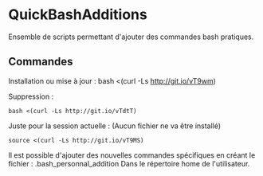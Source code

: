 # QuickBashAdditions
Ensemble de scripts permettant d'ajouter des commandes bash pratiques.

Commandes
--------

Installation ou mise à jour :
    bash <(curl -Ls http://git.io/vT9wm)

Suppression :

    bash <(curl -Ls http://git.io/vTdtT)

Juste pour la session actuelle : (Aucun fichier ne va être installé)

    source <(curl -Ls http://git.io/vT9MS)

Il est possible d'ajouter des nouvelles commandes spécifiques en créant le fichier : .bash_personnal_addition
Dans le répertoire home de l'utilisateur.
